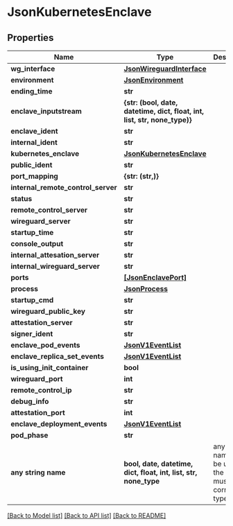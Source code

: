 # JsonKubernetesEnclave


## Properties
Name | Type | Description | Notes
------------ | ------------- | ------------- | -------------
**wg_interface** | [**JsonWireguardInterface**](JsonWireguardInterface.md) |  | [optional] 
**environment** | [**JsonEnvironment**](JsonEnvironment.md) |  | [optional] 
**ending_time** | **str** |  | [optional] 
**enclave_inputstream** | **{str: (bool, date, datetime, dict, float, int, list, str, none_type)}** |  | [optional] 
**enclave_ident** | **str** |  | [optional] 
**internal_ident** | **str** |  | [optional] 
**kubernetes_enclave** | [**JsonKubernetesEnclave**](JsonKubernetesEnclave.md) |  | [optional] 
**public_ident** | **str** |  | [optional] 
**port_mapping** | **{str: (str,)}** |  | [optional] 
**internal_remote_control_server** | **str** |  | [optional] 
**status** | **str** |  | [optional] 
**remote_control_server** | **str** |  | [optional] 
**wireguard_server** | **str** |  | [optional] 
**startup_time** | **str** |  | [optional] 
**console_output** | **str** |  | [optional] 
**internal_attesation_server** | **str** |  | [optional] 
**internal_wireguard_server** | **str** |  | [optional] 
**ports** | [**[JsonEnclavePort]**](JsonEnclavePort.md) |  | [optional] 
**process** | [**JsonProcess**](JsonProcess.md) |  | [optional] 
**startup_cmd** | **str** |  | [optional] 
**wireguard_public_key** | **str** |  | [optional] 
**attestation_server** | **str** |  | [optional] 
**signer_ident** | **str** |  | [optional] 
**enclave_pod_events** | [**JsonV1EventList**](JsonV1EventList.md) |  | [optional] 
**enclave_replica_set_events** | [**JsonV1EventList**](JsonV1EventList.md) |  | [optional] 
**is_using_init_container** | **bool** |  | [optional] 
**wireguard_port** | **int** |  | [optional] 
**remote_control_ip** | **str** |  | [optional] 
**debug_info** | **str** |  | [optional] 
**attestation_port** | **int** |  | [optional] 
**enclave_deployment_events** | [**JsonV1EventList**](JsonV1EventList.md) |  | [optional] 
**pod_phase** | **str** |  | [optional] 
**any string name** | **bool, date, datetime, dict, float, int, list, str, none_type** | any string name can be used but the value must be the correct type | [optional]

[[Back to Model list]](../README.md#documentation-for-models) [[Back to API list]](../README.md#documentation-for-api-endpoints) [[Back to README]](../README.md)


